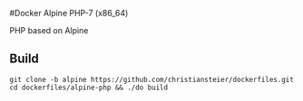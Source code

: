 #Docker Alpine PHP-7 (x86_64)

PHP based on Alpine

## Build
```
git clone -b alpine https://github.com/christiansteier/dockerfiles.git
cd dockerfiles/alpine-php && ./do build
````
